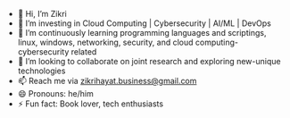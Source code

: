 - 👋 Hi, I’m Zikri
- 👀 I’m investing in Cloud Computing | Cybersecurity | AI/ML | DevOps
- 🌱 I’m continuously learning programming languages and scriptings, linux, windows, networking, security, and cloud computing-cybersecurity related
- 💞️ I’m looking to collaborate on joint research and exploring new-unique technologies
- 📫 Reach me via zikrihayat.business@gmail.com
- 😄 Pronouns: he/him
- ⚡ Fun fact: Book lover, tech enthusiasts

<!---
zh1206-Kaleid/zh1206-Kaleid is a ✨ special ✨ repository because its `README.md` (this file) appears on your GitHub profile.
You can click the Preview link to take a look at your changes.
--->
